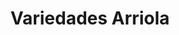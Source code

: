 ---
title: "Variedades Arriola"
url: /antigua-guatemala/variedades-arriola/
shop: tienda de variedades
---